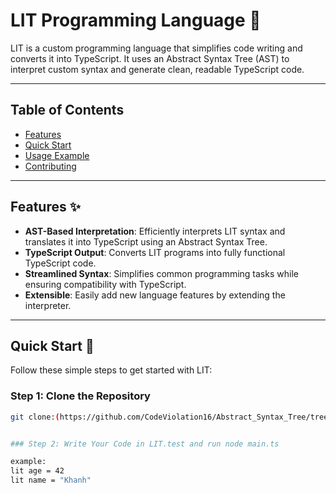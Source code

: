 # LIT Programming Language 🚀



LIT is a custom programming language that simplifies code writing and converts it into TypeScript. It uses an Abstract Syntax Tree (AST) to interpret custom syntax and generate clean, readable TypeScript code.

---

## Table of Contents
- [Features](#features)
- [Quick Start](#quick-start)
- [Usage Example](#usage-example)
- [Contributing](#contributing)

---

## Features ✨
- **AST-Based Interpretation**: Efficiently interprets LIT syntax and translates it into TypeScript using an Abstract Syntax Tree.
- **TypeScript Output**: Converts LIT programs into fully functional TypeScript code.
- **Streamlined Syntax**: Simplifies common programming tasks while ensuring compatibility with TypeScript.
- **Extensible**: Easily add new language features by extending the interpreter.

---

## Quick Start 🚀

Follow these simple steps to get started with LIT:

### Step 1: Clone the Repository

```bash
git clone:(https://github.com/CodeViolation16/Abstract_Syntax_Tree/tree/main)


### Step 2: Write Your Code in LIT.test and run node main.ts

example:
lit age = 42
lit name = "Khanh"


